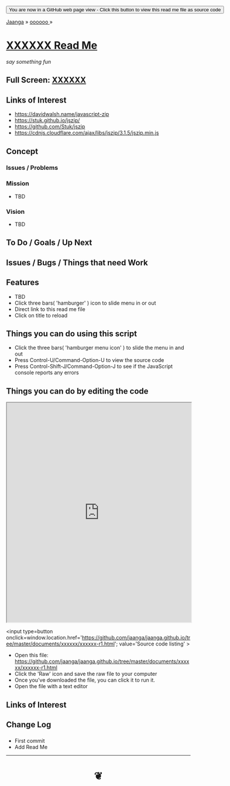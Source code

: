 <span style=display:none; >[You are now in a GitHub source code view - click this link to view Read Me file as a web page]( http://jaanga.github.io/xxxxxx/#README.md "View file as a web page." ) </span>
<div><input type=button onclick=window.location.href='https://github.com/jaanga/000000/tree/master/documents/xxxxxx/';
value='You are now in a GitHub web page view - Click this button to view this read me file as source code' ></div>

[Jaanga]( https://jaanga.github.io ) &raquo; [ oooooo ]( http://jaanga.github.io/documents/  ) &raquo;


[XXXXXX Read Me]( https://jaanga.github.io/xxxxxx/index.html#readme.md )
===
_say something fun_

## Full Screen: [ XXXXXX ]( https://jaanga.github.io/xxxxxx/index.html )

## Links of Interest

* <https://davidwalsh.name/javascript-zip>
* <https://stuk.github.io/jszip/>
* <https://github.com/Stuk/jszip>
* <https://cdnjs.cloudflare.com/ajax/libs/jszip/3.1.5/jszip.min.js>


## Concept

### Issues / Problems


### Mission
<!-- a statement of a rationale, applicable now as well as in the future -->

* TBD

### Vision
<!--  a descriptive picture of a desired future state -->

* TBD

## To Do / Goals / Up Next



## Issues / Bugs / Things that need Work


## Features

* TBD
* Click three bars( 'hamburger' ) icon to slide menu in or out
* Direct link to this read me file
* Click on title to reload


## Things you can do using this script


* Click the three bars( 'hamburger menu icon' ) to slide the menu in and out
* Press Control-U/Command-Option-U to view the source code
* Press Control-Shift-J/Command-Option-J to see if the JavaScript console reports any errors



## Things you can do by editing the code

<iframe src='https://jaanga.github.io/cookbook-html/examples/libraries/ace-editor/ace-view-r1.html#
	http://jaanga.github.io/documents/xxxxxx/xxxxxx-r1.html' width=100% height=600 ></iframe>

<input type=button onclick=window.location.href='https://github.com/jaanga/jaanga.github.io/tree/master/documents/xxxxxx/xxxxxx-r1.html';
value='Source code listing' >


* Open this file: https://github.com/jaanga/jaanga.github.io/tree/master/documents/xxxxxx/xxxxxx-r1.html
* Click the 'Raw' icon and save the raw file to your computer
* Once you've downloaded the file, you can click it to run it.
* Open the file with a text editor


<!--
## Users
_where used_

Intended for xxx
-->



## Links of Interest



## Change Log

###

* First commit
* Add Read Me


***

# <center title="hello!" ><a href=javascript:window.scrollTo(0,0); style=text-decoration:none; > ❦ </a></center>

